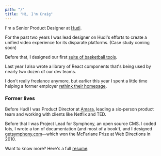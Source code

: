 ```yaml
---
path: "/"
title: "Hi, I'm Craig"
---
```


I'm a Senior Product Designer at [Hudl](http://hudl.com).

For the past two years I was lead designer on Hudl's efforts to create a unified video experience for its disparate platforms. (Case study coming soon)

Before that, I designed our first [suite of basketball tools](/hudl-basketball/).

Last year I also wrote a library of React components that's being used by nearly two dozen of our dev teams.

I don't really freelance anymore, but earlier this year I spent a little time helping a former employer [rethink their homepage](/ssrc-homepage/).

### Former lives

Before Hudl I was Product Director at [Amara](http://amara.org), leading a six-person product team and working with clients like Netflix and TED.

Before that I was Project Lead for Symphony, an open source CMS. I coded lots, I wrote a ton of documentation (and most of a book!), and I designed [getsymphony.com](http://getsymphony.com)—which won the McFarlane Prize at Web Directions in 2010.

Want to know more? Here's a full [resume](/resume/).

